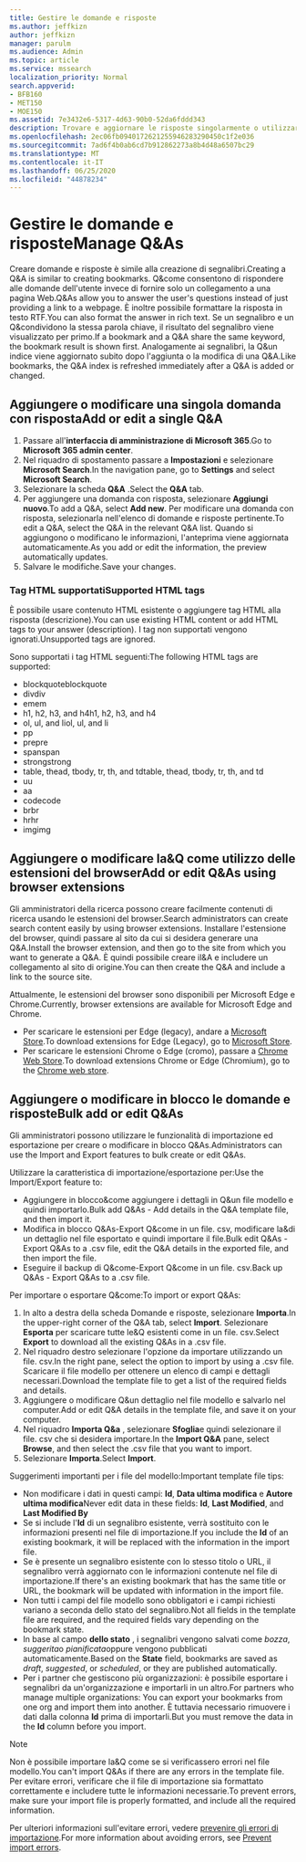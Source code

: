 ```yaml
---
title: Gestire le domande e risposte
ms.author: jeffkizn
author: jeffkizn
manager: parulm
ms.audience: Admin
ms.topic: article
ms.service: mssearch
localization_priority: Normal
search.appverid:
- BFB160
- MET150
- MOE150
ms.assetid: 7e3432e6-5317-4d63-90b0-52da6fddd343
description: Trovare e aggiornare le risposte singolarmente o utilizzare gli strumenti di ricerca di Microsoft disponibili per modificare&come tutti insieme.
ms.openlocfilehash: 2ec06fb0940172621255946283290450c1f2e036
ms.sourcegitcommit: 7ad6f4b0ab6cd7b912862273a8b4d48a6507bc29
ms.translationtype: MT
ms.contentlocale: it-IT
ms.lasthandoff: 06/25/2020
ms.locfileid: "44878234"
---
```

# <a name="manage-qas"></a><span data-ttu-id="ebc8b-103">Gestire le domande e risposte</span><span class="sxs-lookup"><span data-stu-id="ebc8b-103">Manage Q&As</span></span>

<span data-ttu-id="ebc8b-104">Creare domande e risposte è simile alla creazione di segnalibri.</span><span class="sxs-lookup"><span data-stu-id="ebc8b-104">Creating a Q&A is similar to creating bookmarks.</span></span> <span data-ttu-id="ebc8b-105">Q&come consentono di rispondere alle domande dell'utente invece di fornire solo un collegamento a una pagina Web.</span><span class="sxs-lookup"><span data-stu-id="ebc8b-105">Q&As allow you to answer the user's questions instead of just providing a link to a webpage.</span></span> <span data-ttu-id="ebc8b-106">È inoltre possibile formattare la risposta in testo RTF.</span><span class="sxs-lookup"><span data-stu-id="ebc8b-106">You can also format the answer in rich text.</span></span> <span data-ttu-id="ebc8b-107">Se un segnalibro e un Q&condividono la stessa parola chiave, il risultato del segnalibro viene visualizzato per primo.</span><span class="sxs-lookup"><span data-stu-id="ebc8b-107">If a bookmark and a Q&A share the same keyword, the bookmark result is shown first.</span></span> <span data-ttu-id="ebc8b-108">Analogamente ai segnalibri, la Q&un indice viene aggiornato subito dopo l'aggiunta o la modifica di una Q&A.</span><span class="sxs-lookup"><span data-stu-id="ebc8b-108">Like bookmarks, the Q&A index is refreshed immediately after a Q&A is added or changed.</span></span>

## <a name="add-or-edit-a-single-qa"></a><span data-ttu-id="ebc8b-109">Aggiungere o modificare una singola domanda con risposta</span><span class="sxs-lookup"><span data-stu-id="ebc8b-109">Add or edit a single Q&A</span></span>

1. <span data-ttu-id="ebc8b-110">Passare all'**interfaccia di amministrazione di Microsoft 365**.</span><span class="sxs-lookup"><span data-stu-id="ebc8b-110">Go to **Microsoft 365 admin center**.</span></span>
1. <span data-ttu-id="ebc8b-111">Nel riquadro di spostamento passare a **Impostazioni** e selezionare **Microsoft Search**.</span><span class="sxs-lookup"><span data-stu-id="ebc8b-111">In the navigation pane, go to **Settings** and select **Microsoft Search**.</span></span>
1. <span data-ttu-id="ebc8b-112">Selezionare la scheda **Q&A** .</span><span class="sxs-lookup"><span data-stu-id="ebc8b-112">Select the **Q&A** tab.</span></span>
1. <span data-ttu-id="ebc8b-113">Per aggiungere una domanda con risposta, selezionare **Aggiungi nuovo**.</span><span class="sxs-lookup"><span data-stu-id="ebc8b-113">To add a Q&A, select **Add new**.</span></span>
<span data-ttu-id="ebc8b-114">Per modificare una domanda con risposta, selezionarla nell'elenco di domande e risposte pertinente.</span><span class="sxs-lookup"><span data-stu-id="ebc8b-114">To edit a Q&A, select the Q&A in the relevant Q&A list.</span></span> <span data-ttu-id="ebc8b-115">Quando si aggiungono o modificano le informazioni, l'anteprima viene aggiornata automaticamente.</span><span class="sxs-lookup"><span data-stu-id="ebc8b-115">As you add or edit the information, the preview automatically updates.</span></span>
1. <span data-ttu-id="ebc8b-116">Salvare le modifiche.</span><span class="sxs-lookup"><span data-stu-id="ebc8b-116">Save your changes.</span></span>

### <a name="supported-html-tags"></a><span data-ttu-id="ebc8b-117">Tag HTML supportati</span><span class="sxs-lookup"><span data-stu-id="ebc8b-117">Supported HTML tags</span></span>

<span data-ttu-id="ebc8b-118">È possibile usare contenuto HTML esistente o aggiungere tag HTML alla risposta (descrizione).</span><span class="sxs-lookup"><span data-stu-id="ebc8b-118">You can use existing HTML content or add HTML tags to your answer (description).</span></span> <span data-ttu-id="ebc8b-119">I tag non supportati vengono ignorati.</span><span class="sxs-lookup"><span data-stu-id="ebc8b-119">Unsupported tags are ignored.</span></span>

<span data-ttu-id="ebc8b-120">Sono supportati i tag HTML seguenti:</span><span class="sxs-lookup"><span data-stu-id="ebc8b-120">The following HTML tags are supported:</span></span>

- <span data-ttu-id="ebc8b-121">blockquote</span><span class="sxs-lookup"><span data-stu-id="ebc8b-121">blockquote</span></span>
- <span data-ttu-id="ebc8b-122">div</span><span class="sxs-lookup"><span data-stu-id="ebc8b-122">div</span></span>
- <span data-ttu-id="ebc8b-123">em</span><span class="sxs-lookup"><span data-stu-id="ebc8b-123">em</span></span>
- <span data-ttu-id="ebc8b-124">h1, h2, h3, and h4</span><span class="sxs-lookup"><span data-stu-id="ebc8b-124">h1, h2, h3, and h4</span></span>
- <span data-ttu-id="ebc8b-125">ol, ul, and li</span><span class="sxs-lookup"><span data-stu-id="ebc8b-125">ol, ul, and li</span></span>
- <span data-ttu-id="ebc8b-126">p</span><span class="sxs-lookup"><span data-stu-id="ebc8b-126">p</span></span>
- <span data-ttu-id="ebc8b-127">pre</span><span class="sxs-lookup"><span data-stu-id="ebc8b-127">pre</span></span>
- <span data-ttu-id="ebc8b-128">span</span><span class="sxs-lookup"><span data-stu-id="ebc8b-128">span</span></span>
- <span data-ttu-id="ebc8b-129">strong</span><span class="sxs-lookup"><span data-stu-id="ebc8b-129">strong</span></span>
- <span data-ttu-id="ebc8b-130">table, thead, tbody, tr, th, and td</span><span class="sxs-lookup"><span data-stu-id="ebc8b-130">table, thead, tbody, tr, th, and td</span></span>
- <span data-ttu-id="ebc8b-131">u</span><span class="sxs-lookup"><span data-stu-id="ebc8b-131">u</span></span>
- <span data-ttu-id="ebc8b-132">a</span><span class="sxs-lookup"><span data-stu-id="ebc8b-132">a</span></span>
- <span data-ttu-id="ebc8b-133">code</span><span class="sxs-lookup"><span data-stu-id="ebc8b-133">code</span></span>
- <span data-ttu-id="ebc8b-134">br</span><span class="sxs-lookup"><span data-stu-id="ebc8b-134">br</span></span>
- <span data-ttu-id="ebc8b-135">hr</span><span class="sxs-lookup"><span data-stu-id="ebc8b-135">hr</span></span>
- <span data-ttu-id="ebc8b-136">img</span><span class="sxs-lookup"><span data-stu-id="ebc8b-136">img</span></span>

## <a name="add-or-edit-qas-using-browser-extensions"></a><span data-ttu-id="ebc8b-137">Aggiungere o modificare la&Q come utilizzo delle estensioni del browser</span><span class="sxs-lookup"><span data-stu-id="ebc8b-137">Add or edit Q&As using browser extensions</span></span>

<span data-ttu-id="ebc8b-138">Gli amministratori della ricerca possono creare facilmente contenuti di ricerca usando le estensioni del browser.</span><span class="sxs-lookup"><span data-stu-id="ebc8b-138">Search administrators can create search content easily by using browser extensions.</span></span> <span data-ttu-id="ebc8b-139">Installare l'estensione del browser, quindi passare al sito da cui si desidera generare una Q&A.</span><span class="sxs-lookup"><span data-stu-id="ebc8b-139">Install the browser extension, and then go to the site from which you want to generate a Q&A.</span></span> <span data-ttu-id="ebc8b-140">È quindi possibile creare il&A e includere un collegamento al sito di origine.</span><span class="sxs-lookup"><span data-stu-id="ebc8b-140">You can then create the Q&A and include a link to the source site.</span></span>

<span data-ttu-id="ebc8b-141">Attualmente, le estensioni del browser sono disponibili per Microsoft Edge e Chrome.</span><span class="sxs-lookup"><span data-stu-id="ebc8b-141">Currently, browser extensions are available for Microsoft Edge and Chrome.</span></span>

- <span data-ttu-id="ebc8b-142">Per scaricare le estensioni per Edge (legacy), andare a [Microsoft Store](https://www.microsoft.com/p/microsoft-search-content-creator/9nrqdbcbwq55?activetab=pivot:overviewtab).</span><span class="sxs-lookup"><span data-stu-id="ebc8b-142">To download extensions for Edge (Legacy), go to [Microsoft Store](https://www.microsoft.com/p/microsoft-search-content-creator/9nrqdbcbwq55?activetab=pivot:overviewtab).</span></span>
- <span data-ttu-id="ebc8b-143">Per scaricare le estensioni Chrome o Edge (cromo), passare a [Chrome Web Store](https://chrome.google.com/webstore/detail/microsoft-search-content/nocnablpaoeecfmfnjoheefkogmleipm).</span><span class="sxs-lookup"><span data-stu-id="ebc8b-143">To download extensions Chrome or Edge (Chromium), go to the [Chrome web store](https://chrome.google.com/webstore/detail/microsoft-search-content/nocnablpaoeecfmfnjoheefkogmleipm).</span></span>

## <a name="bulk-add-or-edit-qas"></a><span data-ttu-id="ebc8b-144">Aggiungere o modificare in blocco le domande e risposte</span><span class="sxs-lookup"><span data-stu-id="ebc8b-144">Bulk add or edit Q&As</span></span>

<span data-ttu-id="ebc8b-145">Gli amministratori possono utilizzare le funzionalità di importazione ed esportazione per creare o modificare in blocco Q&As.</span><span class="sxs-lookup"><span data-stu-id="ebc8b-145">Administrators can use the Import and Export features to bulk create or edit Q&As.</span></span>

<span data-ttu-id="ebc8b-146">Utilizzare la caratteristica di importazione/esportazione per:</span><span class="sxs-lookup"><span data-stu-id="ebc8b-146">Use the Import/Export feature to:</span></span>

- <span data-ttu-id="ebc8b-147">Aggiungere in blocco&come aggiungere i dettagli in Q&un file modello e quindi importarlo.</span><span class="sxs-lookup"><span data-stu-id="ebc8b-147">Bulk add Q&As - Add details in the Q&A template file, and then import it.</span></span>
- <span data-ttu-id="ebc8b-148">Modifica in blocco Q&As-Export Q&come in un file. csv, modificare la&di un dettaglio nel file esportato e quindi importare il file.</span><span class="sxs-lookup"><span data-stu-id="ebc8b-148">Bulk edit Q&As - Export Q&As to a .csv file, edit the Q&A details in the exported file, and then import the file.</span></span>
- <span data-ttu-id="ebc8b-149">Eseguire il backup di Q&come-Export Q&come in un file. csv.</span><span class="sxs-lookup"><span data-stu-id="ebc8b-149">Back up Q&As - Export Q&As to a .csv file.</span></span>

<span data-ttu-id="ebc8b-150">Per importare o esportare Q&come:</span><span class="sxs-lookup"><span data-stu-id="ebc8b-150">To import or export Q&As:</span></span>

1. <span data-ttu-id="ebc8b-151">In alto a destra della scheda Domande e risposte, selezionare **Importa**.</span><span class="sxs-lookup"><span data-stu-id="ebc8b-151">In the upper-right corner of the Q&A tab, select **Import**.</span></span>
<span data-ttu-id="ebc8b-152">Selezionare **Esporta** per scaricare tutte le&Q esistenti come in un file. csv.</span><span class="sxs-lookup"><span data-stu-id="ebc8b-152">Select **Export** to download all the existing Q&As in a .csv file.</span></span>
1. <span data-ttu-id="ebc8b-153">Nel riquadro destro selezionare l'opzione da importare utilizzando un file. csv.</span><span class="sxs-lookup"><span data-stu-id="ebc8b-153">In the right pane, select the option to import by using a .csv file.</span></span> <span data-ttu-id="ebc8b-154">Scaricare il file modello per ottenere un elenco di campi e dettagli necessari.</span><span class="sxs-lookup"><span data-stu-id="ebc8b-154">Download the template file to get a list of the required fields and details.</span></span>
1. <span data-ttu-id="ebc8b-155">Aggiungere o modificare Q&un dettaglio nel file modello e salvarlo nel computer.</span><span class="sxs-lookup"><span data-stu-id="ebc8b-155">Add or edit Q&A details in the template file, and save it on your computer.</span></span>
1. <span data-ttu-id="ebc8b-156">Nel riquadro **Importa Q&a** , selezionare **Sfoglia**e quindi selezionare il file. csv che si desidera importare.</span><span class="sxs-lookup"><span data-stu-id="ebc8b-156">In the **Import Q&A** pane, select **Browse**, and then select the .csv file that you want to import.</span></span>
1. <span data-ttu-id="ebc8b-157">Selezionare **Importa**.</span><span class="sxs-lookup"><span data-stu-id="ebc8b-157">Select **Import**.</span></span>

<span data-ttu-id="ebc8b-158">Suggerimenti importanti per i file del modello:</span><span class="sxs-lookup"><span data-stu-id="ebc8b-158">Important template file tips:</span></span>

- <span data-ttu-id="ebc8b-159">Non modificare i dati in questi campi: **Id**, **Data ultima modifica** e **Autore ultima modifica**</span><span class="sxs-lookup"><span data-stu-id="ebc8b-159">Never edit data in these fields: **Id**, **Last Modified**, and **Last Modified By**</span></span>
- <span data-ttu-id="ebc8b-160">Se si include l'**Id** di un segnalibro esistente, verrà sostituito con le informazioni presenti nel file di importazione.</span><span class="sxs-lookup"><span data-stu-id="ebc8b-160">If you include the **Id** of an existing bookmark, it will be replaced with the information in the import file.</span></span>
- <span data-ttu-id="ebc8b-161">Se è presente un segnalibro esistente con lo stesso titolo o URL, il segnalibro verrà aggiornato con le informazioni contenute nel file di importazione.</span><span class="sxs-lookup"><span data-stu-id="ebc8b-161">If there's an existing bookmark that has the same title or URL, the bookmark will be updated with information in the import file.</span></span>
- <span data-ttu-id="ebc8b-162">Non tutti i campi del file modello sono obbligatori e i campi richiesti variano a seconda dello stato del segnalibro.</span><span class="sxs-lookup"><span data-stu-id="ebc8b-162">Not all fields in the template file are required, and the required fields vary depending on the bookmark state.</span></span>
- <span data-ttu-id="ebc8b-163">In base al campo **dello stato** , i segnalibri vengono salvati come *bozza*, *suggerita*o *pianificata*oppure vengono pubblicati automaticamente.</span><span class="sxs-lookup"><span data-stu-id="ebc8b-163">Based on the **State** field, bookmarks are saved as *draft*, *suggested*, or *scheduled*, or they are published automatically.</span></span>
- <span data-ttu-id="ebc8b-164">Per i partner che gestiscono più organizzazioni: è possibile esportare i segnalibri da un'organizzazione e importarli in un altro.</span><span class="sxs-lookup"><span data-stu-id="ebc8b-164">For partners who manage multiple organizations: You can export your bookmarks from one org and import them into another.</span></span> <span data-ttu-id="ebc8b-165">È tuttavia necessario rimuovere i dati dalla colonna **Id** prima di importarli.</span><span class="sxs-lookup"><span data-stu-id="ebc8b-165">But you must remove the data in the **Id** column before you import.</span></span>

> [!NOTE]
> <span data-ttu-id="ebc8b-166">Non è possibile importare la&Q come se si verificassero errori nel file modello.</span><span class="sxs-lookup"><span data-stu-id="ebc8b-166">You can't import Q&As if there are any errors in the template file.</span></span> <span data-ttu-id="ebc8b-167">Per evitare errori, verificare che il file di importazione sia formattato correttamente e includere tutte le informazioni necessarie.</span><span class="sxs-lookup"><span data-stu-id="ebc8b-167">To prevent errors, make sure your import file is properly formatted, and include all the required information.</span></span>

<span data-ttu-id="ebc8b-168">Per ulteriori informazioni sull'evitare errori, vedere [prevenire gli errori di importazione](manage-bookmarks.md#prevent-import-errors).</span><span class="sxs-lookup"><span data-stu-id="ebc8b-168">For more information about avoiding errors, see [Prevent import errors](manage-bookmarks.md#prevent-import-errors).</span></span>
